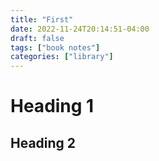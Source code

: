 ```yaml
---
title: "First"
date: 2022-11-24T20:14:51-04:00
draft: false
tags: ["book notes"]
categories: ["library"]
---
```


# Heading 1
## Heading 2